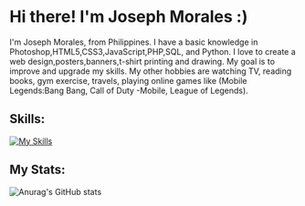 # Hi there! I'm Joseph Morales :)

I'm Joseph Morales, from Philippines. I have a basic knowledge in Photoshop,HTML5,CSS3,JavaScript,PHP,SQL, and Python. 
I love to create a web design,posters,banners,t-shirt printing and drawing. My goal is to improve and upgrade my skills.
My other hobbies are watching TV, reading books, gym exercise, travels, playing online games like (Mobile Legends:Bang Bang, Call of Duty -Mobile, League of Legends).

## Skills:
[![My Skills](https://skillicons.dev/icons?i=js,html,css,php,py,ps,vscode,mysql&perline=4)](https://skillicons.dev)
## My Stats:
![Anurag's GitHub stats](https://github-readme-stats.vercel.app/api?username=JosephMorales28&theme=cobalt&show_icons=true)
